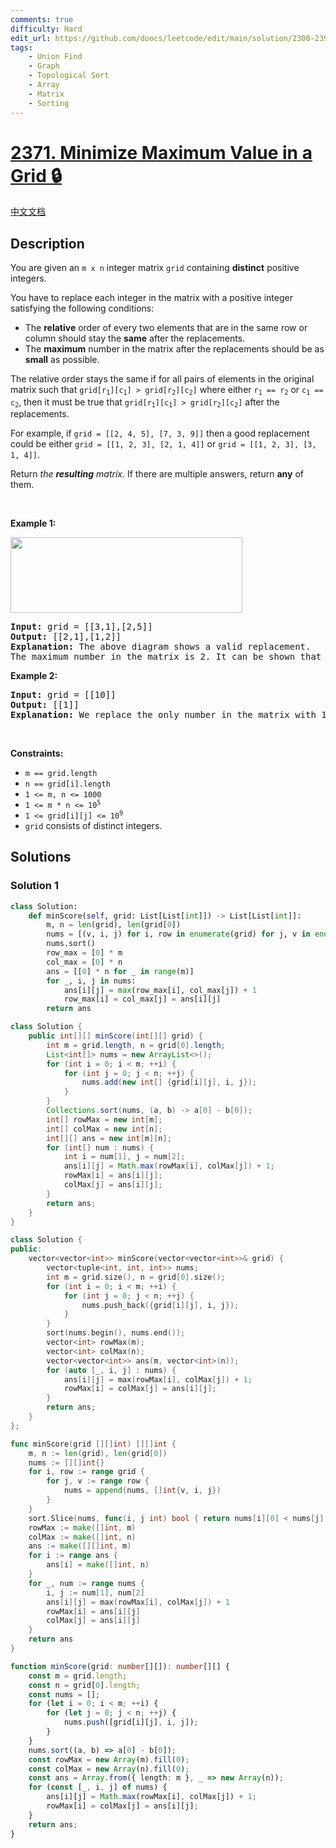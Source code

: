 ```yaml
---
comments: true
difficulty: Hard
edit_url: https://github.com/doocs/leetcode/edit/main/solution/2300-2399/2371.Minimize%20Maximum%20Value%20in%20a%20Grid/README_EN.md
tags:
    - Union Find
    - Graph
    - Topological Sort
    - Array
    - Matrix
    - Sorting
---
```


<!-- problem:start -->

# [2371. Minimize Maximum Value in a Grid 🔒](https://leetcode.com/problems/minimize-maximum-value-in-a-grid)

[中文文档](/solution/2300-2399/2371.Minimize%20Maximum%20Value%20in%20a%20Grid/README.md)

## Description

<!-- description:start -->

<p>You are given an <code>m x n</code> integer matrix <code>grid</code> containing <strong>distinct</strong> positive integers.</p>

<p>You have to replace each integer in the matrix with a positive integer satisfying the following conditions:</p>

<ul>
	<li>The <strong>relative</strong> order of every two elements that are in the same row or column should stay the <strong>same</strong> after the replacements.</li>
	<li>The <strong>maximum</strong> number in the matrix after the replacements should be as <strong>small</strong> as possible.</li>
</ul>

<p>The relative order stays the same if for all pairs of elements in the original matrix such that <code>grid[r<sub>1</sub>][c<sub>1</sub>] &gt; grid[r<sub>2</sub>][c<sub>2</sub>]</code> where either <code>r<sub>1</sub> == r<sub>2</sub></code> or <code>c<sub>1</sub> == c<sub>2</sub></code>, then it must be true that <code>grid[r<sub>1</sub>][c<sub>1</sub>] &gt; grid[r<sub>2</sub>][c<sub>2</sub>]</code> after the replacements.</p>

<p>For example, if <code>grid = [[2, 4, 5], [7, 3, 9]]</code> then a good replacement could be either <code>grid = [[1, 2, 3], [2, 1, 4]]</code> or <code>grid = [[1, 2, 3], [3, 1, 4]]</code>.</p>

<p>Return <em>the <strong>resulting</strong> matrix.</em> If there are multiple answers, return <strong>any</strong> of them.</p>

<p>&nbsp;</p>
<p><strong class="example">Example 1:</strong></p>
<img alt="" src="https://fastly.jsdelivr.net/gh/doocs/leetcode@main/solution/2300-2399/2371.Minimize%20Maximum%20Value%20in%20a%20Grid/images/grid2drawio.png" style="width: 371px; height: 121px;" />
<pre>
<strong>Input:</strong> grid = [[3,1],[2,5]]
<strong>Output:</strong> [[2,1],[1,2]]
<strong>Explanation:</strong> The above diagram shows a valid replacement.
The maximum number in the matrix is 2. It can be shown that no smaller value can be obtained.
</pre>

<p><strong class="example">Example 2:</strong></p>

<pre>
<strong>Input:</strong> grid = [[10]]
<strong>Output:</strong> [[1]]
<strong>Explanation:</strong> We replace the only number in the matrix with 1.
</pre>

<p>&nbsp;</p>
<p><strong>Constraints:</strong></p>

<ul>
	<li><code>m == grid.length</code></li>
	<li><code>n == grid[i].length</code></li>
	<li><code>1 &lt;= m, n &lt;= 1000</code></li>
	<li><code>1 &lt;= m * n &lt;= 10<sup>5</sup></code></li>
	<li><code>1 &lt;= grid[i][j] &lt;= 10<sup>9</sup></code></li>
	<li><code>grid</code> consists of distinct integers.</li>
</ul>

<!-- description:end -->

## Solutions

<!-- solution:start -->

### Solution 1

<!-- tabs:start -->

```python
class Solution:
    def minScore(self, grid: List[List[int]]) -> List[List[int]]:
        m, n = len(grid), len(grid[0])
        nums = [(v, i, j) for i, row in enumerate(grid) for j, v in enumerate(row)]
        nums.sort()
        row_max = [0] * m
        col_max = [0] * n
        ans = [[0] * n for _ in range(m)]
        for _, i, j in nums:
            ans[i][j] = max(row_max[i], col_max[j]) + 1
            row_max[i] = col_max[j] = ans[i][j]
        return ans
```

```java
class Solution {
    public int[][] minScore(int[][] grid) {
        int m = grid.length, n = grid[0].length;
        List<int[]> nums = new ArrayList<>();
        for (int i = 0; i < m; ++i) {
            for (int j = 0; j < n; ++j) {
                nums.add(new int[] {grid[i][j], i, j});
            }
        }
        Collections.sort(nums, (a, b) -> a[0] - b[0]);
        int[] rowMax = new int[m];
        int[] colMax = new int[n];
        int[][] ans = new int[m][n];
        for (int[] num : nums) {
            int i = num[1], j = num[2];
            ans[i][j] = Math.max(rowMax[i], colMax[j]) + 1;
            rowMax[i] = ans[i][j];
            colMax[j] = ans[i][j];
        }
        return ans;
    }
}
```

```cpp
class Solution {
public:
    vector<vector<int>> minScore(vector<vector<int>>& grid) {
        vector<tuple<int, int, int>> nums;
        int m = grid.size(), n = grid[0].size();
        for (int i = 0; i < m; ++i) {
            for (int j = 0; j < n; ++j) {
                nums.push_back({grid[i][j], i, j});
            }
        }
        sort(nums.begin(), nums.end());
        vector<int> rowMax(m);
        vector<int> colMax(n);
        vector<vector<int>> ans(m, vector<int>(n));
        for (auto [_, i, j] : nums) {
            ans[i][j] = max(rowMax[i], colMax[j]) + 1;
            rowMax[i] = colMax[j] = ans[i][j];
        }
        return ans;
    }
};
```

```go
func minScore(grid [][]int) [][]int {
	m, n := len(grid), len(grid[0])
	nums := [][]int{}
	for i, row := range grid {
		for j, v := range row {
			nums = append(nums, []int{v, i, j})
		}
	}
	sort.Slice(nums, func(i, j int) bool { return nums[i][0] < nums[j][0] })
	rowMax := make([]int, m)
	colMax := make([]int, n)
	ans := make([][]int, m)
	for i := range ans {
		ans[i] = make([]int, n)
	}
	for _, num := range nums {
		i, j := num[1], num[2]
		ans[i][j] = max(rowMax[i], colMax[j]) + 1
		rowMax[i] = ans[i][j]
		colMax[j] = ans[i][j]
	}
	return ans
}
```

```ts
function minScore(grid: number[][]): number[][] {
    const m = grid.length;
    const n = grid[0].length;
    const nums = [];
    for (let i = 0; i < m; ++i) {
        for (let j = 0; j < n; ++j) {
            nums.push([grid[i][j], i, j]);
        }
    }
    nums.sort((a, b) => a[0] - b[0]);
    const rowMax = new Array(m).fill(0);
    const colMax = new Array(n).fill(0);
    const ans = Array.from({ length: m }, _ => new Array(n));
    for (const [_, i, j] of nums) {
        ans[i][j] = Math.max(rowMax[i], colMax[j]) + 1;
        rowMax[i] = colMax[j] = ans[i][j];
    }
    return ans;
}
```

<!-- tabs:end -->

<!-- solution:end -->

<!-- problem:end -->

